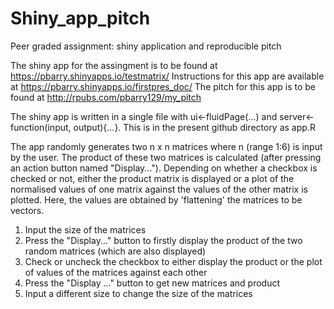 # Shiny_app_pitch
Peer graded assignment: shiny application and reproducible pitch

The shiny app for the assingment is to be found at https://pbarry.shinyapps.io/testmatrix/
Instructions for this app are available at https://pbarry.shinyapps.io/firstpres_doc/
The pitch for this app is to be found at http://rpubs.com/pbarry129/my_pitch

The shiny app is written in a single file with ui<-fluidPage(...) and server<-function(input, output){...}.
This is in the present github directory as app.R

The app randomly generates two n x n matrices where n (range 1:6) is input by the user.
The product of these two matrices is calculated (after pressing an action button named "Display...").
Depending on whether a checkbox is checked or not, either the product matrix is displayed or a plot of the normalised values of one matrix against the values of the other matrix is plotted. Here, the values are obtained by 'flattening' the matrices to be vectors. 

1. Input the size of the matrices
2. Press the "Display..." button to firstly display the product of the two random matrices (which are also displayed)
3. Check or uncheck the checkbox to either display the product or the plot of values of the matrices against each other
4. Press the "Display ..." button to get new matrices and product 
5. Input a different size to change the size of the matrices
